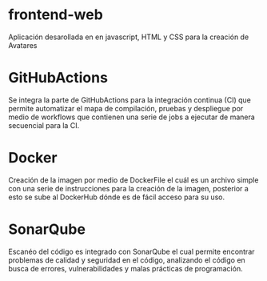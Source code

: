 # frontend-web
Aplicación desarollada en en javascript, HTML y CSS para la creación de Avatares

# GitHubActions
Se integra la parte de GitHubActions para la integración continua (CI) que permite automatizar el mapa de compilación, pruebas y despliegue por medio de workflows que contienen una serie de jobs a ejecutar de manera secuencial para la CI.

# Docker
Creación de la imagen por medio de DockerFile el cuál es un archivo simple con una serie de instrucciones para la creación de la imagen, posterior a esto se sube al DockerHub dónde es de fácil acceso para su uso.

# SonarQube
Escanéo del código es integrado con SonarQube el cual permite encontrar problemas de calidad y seguridad en el código, analizando el código en busca de errores, vulnerabilidades y malas prácticas de programación.

